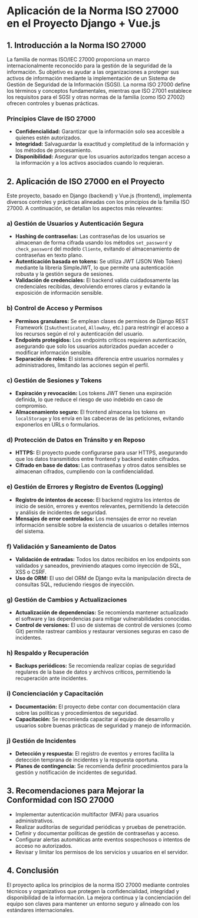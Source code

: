 # Aplicación de la Norma ISO 27000 en el Proyecto Django + Vue.js

## 1. Introducción a la Norma ISO 27000

La familia de normas ISO/IEC 27000 proporciona un marco internacionalmente reconocido para la gestión de la seguridad de la información. Su objetivo es ayudar a las organizaciones a proteger sus activos de información mediante la implementación de un Sistema de Gestión de Seguridad de la Información (SGSI). La norma ISO 27000 define los términos y conceptos fundamentales, mientras que ISO 27001 establece los requisitos para el SGSI y otras normas de la familia (como ISO 27002) ofrecen controles y buenas prácticas.

### Principios Clave de ISO 27000
- **Confidencialidad:** Garantizar que la información solo sea accesible a quienes estén autorizados.
- **Integridad:** Salvaguardar la exactitud y completitud de la información y los métodos de procesamiento.
- **Disponibilidad:** Asegurar que los usuarios autorizados tengan acceso a la información y a los activos asociados cuando lo requieran.

## 2. Aplicación de ISO 27000 en el Proyecto

Este proyecto, basado en Django (backend) y Vue.js (frontend), implementa diversos controles y prácticas alineadas con los principios de la familia ISO 27000. A continuación, se detallan los aspectos más relevantes:

### a) **Gestión de Usuarios y Autenticación Segura**
- **Hashing de contraseñas:** Las contraseñas de los usuarios se almacenan de forma cifrada usando los métodos `set_password` y `check_password` del modelo `Cliente`, evitando el almacenamiento de contraseñas en texto plano.
- **Autenticación basada en tokens:** Se utiliza JWT (JSON Web Token) mediante la librería SimpleJWT, lo que permite una autenticación robusta y la gestión segura de sesiones.
- **Validación de credenciales:** El backend valida cuidadosamente las credenciales recibidas, devolviendo errores claros y evitando la exposición de información sensible.

### b) **Control de Acceso y Permisos**
- **Permisos granulares:** Se emplean clases de permisos de Django REST Framework (`IsAuthenticated`, `AllowAny`, etc.) para restringir el acceso a los recursos según el rol y autenticación del usuario.
- **Endpoints protegidos:** Los endpoints críticos requieren autenticación, asegurando que solo los usuarios autorizados puedan acceder o modificar información sensible.
- **Separación de roles:** El sistema diferencia entre usuarios normales y administradores, limitando las acciones según el perfil.

### c) **Gestión de Sesiones y Tokens**
- **Expiración y revocación:** Los tokens JWT tienen una expiración definida, lo que reduce el riesgo de uso indebido en caso de compromiso.
- **Almacenamiento seguro:** El frontend almacena los tokens en `localStorage` y los envía en las cabeceras de las peticiones, evitando exponerlos en URLs o formularios.

### d) **Protección de Datos en Tránsito y en Reposo**
- **HTTPS:** El proyecto puede configurarse para usar HTTPS, asegurando que los datos transmitidos entre frontend y backend estén cifrados.
- **Cifrado en base de datos:** Las contraseñas y otros datos sensibles se almacenan cifrados, cumpliendo con la confidencialidad.

### e) **Gestión de Errores y Registro de Eventos (Logging)**
- **Registro de intentos de acceso:** El backend registra los intentos de inicio de sesión, errores y eventos relevantes, permitiendo la detección y análisis de incidentes de seguridad.
- **Mensajes de error controlados:** Los mensajes de error no revelan información sensible sobre la existencia de usuarios o detalles internos del sistema.

### f) **Validación y Saneamiento de Datos**
- **Validación de entradas:** Todos los datos recibidos en los endpoints son validados y saneados, previniendo ataques como inyección de SQL, XSS o CSRF.
- **Uso de ORM:** El uso del ORM de Django evita la manipulación directa de consultas SQL, reduciendo riesgos de inyección.

### g) **Gestión de Cambios y Actualizaciones**
- **Actualización de dependencias:** Se recomienda mantener actualizado el software y las dependencias para mitigar vulnerabilidades conocidas.
- **Control de versiones:** El uso de sistemas de control de versiones (como Git) permite rastrear cambios y restaurar versiones seguras en caso de incidentes.

### h) **Respaldo y Recuperación**
- **Backups periódicos:** Se recomienda realizar copias de seguridad regulares de la base de datos y archivos críticos, permitiendo la recuperación ante incidentes.

### i) **Concienciación y Capacitación**
- **Documentación:** El proyecto debe contar con documentación clara sobre las políticas y procedimientos de seguridad.
- **Capacitación:** Se recomienda capacitar al equipo de desarrollo y usuarios sobre buenas prácticas de seguridad y manejo de información.

### j) **Gestión de Incidentes**
- **Detección y respuesta:** El registro de eventos y errores facilita la detección temprana de incidentes y la respuesta oportuna.
- **Planes de contingencia:** Se recomienda definir procedimientos para la gestión y notificación de incidentes de seguridad.

## 3. Recomendaciones para Mejorar la Conformidad con ISO 27000
- Implementar autenticación multifactor (MFA) para usuarios administrativos.
- Realizar auditorías de seguridad periódicas y pruebas de penetración.
- Definir y documentar políticas de gestión de contraseñas y acceso.
- Configurar alertas automáticas ante eventos sospechosos o intentos de acceso no autorizados.
- Revisar y limitar los permisos de los servicios y usuarios en el servidor.

## 4. Conclusión

El proyecto aplica los principios de la norma ISO 27000 mediante controles técnicos y organizativos que protegen la confidencialidad, integridad y disponibilidad de la información. La mejora continua y la concienciación del equipo son claves para mantener un entorno seguro y alineado con los estándares internacionales.
